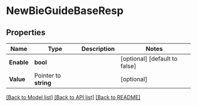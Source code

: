 # NewBieGuideBaseResp

## Properties

Name | Type | Description | Notes
------------ | ------------- | ------------- | -------------
**Enable** | **bool** |  | [optional] [default to false]
**Value** | Pointer to **string** |  | [optional] 

[[Back to Model list]](../README.md#documentation-for-models) [[Back to API list]](../README.md#documentation-for-api-endpoints) [[Back to README]](../README.md)


